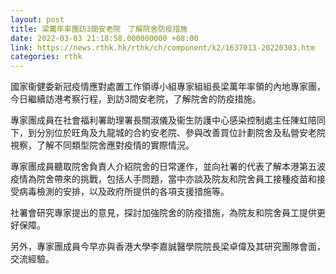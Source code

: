 ```yaml
---
layout: post
title: 梁萬年率團訪3間安老院　了解院舍防疫措施
date: 2022-03-03 21:18:58.000000000 +08:00
link: https://news.rthk.hk/rthk/ch/component/k2/1637013-20220303.htm
categories: rthk
---
```


國家衞健委新冠疫情應對處置工作領導小組專家組組長梁萬年率領的內地專家團，今日繼續訪港考察行程，到訪3間安老院，了解院舍的防疫措施。

專家團成員在社會福利署助理署長關淑儀及衞生防護中心感染控制處主任陳虹陪同下，到分別位於旺角及九龍城的合約安老院、參與改善買位計劃院舍及私營安老院視察，了解不同類型院舍應對疫情的實際情況。

專家團成員聽取院舍負責人介紹院舍的日常運作，並向社署的代表了解本港第五波疫情為院舍帶來的挑戰，包括人手問題，當中亦談及院友和院舍員工接種疫苗和接受病毒檢測的安排，以及政府所提供的各項支援措施等。

社署會研究專家提出的意見，探討加強院舍的防疫措施，為院友和院舍員工提供更好保障。

另外，專家團成員今早亦與香港大學李嘉誠醫學院院長梁卓偉及其研究團隊會面，交流經驗。
